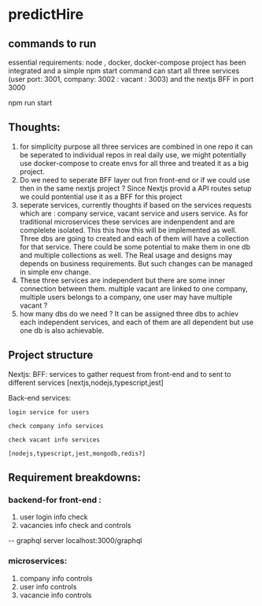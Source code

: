 # predictHire

## commands to run

essential requirements: node , docker, docker-compose 
project has been integrated and a simple npm start command can start all three services (user port: 3001, company: 3002 : vacant : 3003) and the nextjs BFF in port 3000

npm run start


## Thoughts:
1. for simplicity purpose all three services are combined in one repo it can be seperated to individual repos in real daily use, we might potentially use docker-compose to create envs for all three and treated it as a big project.
2. Do we need to seperate BFF layer out fron front-end or if we could use then in the same nextjs project ? Since Nextjs provid a API routes setup we could pontential use it as a BFF for this project
3. seperate services, currently thoughts if based on the services requests which are : company service, vacant service and users service. As for traditional microservices these services are indenpendent and are complelete isolated. This this how this will be implemented as well. Three dbs are going to created and each of them will have a collection for that service. There could be some potential to make them in one db and multiple collections as well. The Real usage and designs may depends on business requirements. But such changes can be managed in simple env change.
4. These three services are independent but there are some inner connection between them. multiple vacant are linked to one company, multiple users belongs to a company, one user may have multiple vacant ?
5. how many dbs do we need ? It can be assigned three dbs to achiev each independent services, and each of them are all dependent but use one db is also  achievable.

## Project structure

Nextjs:
    BFF: services to gather request from front-end and to sent to different services [nextjs,nodejs,typescript,jest]

Back-end services:

    login service for users
    
    check company info services
    
    check vacant info services
    
    [nodejs,typescript,jest,mongodb,redis?]


## Requirement breakdowns:

### backend-for front-end :

1. user login info check
2. vacancies info check and controls 

-- graphql server localhost:3000/graphql


    

### microservices:
1. company info controls
2. user info controls
3. vacancie info controls

